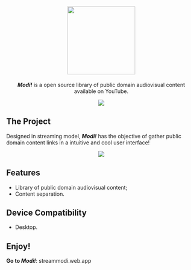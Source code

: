 <div align="center">
<h1><img src="https://user-images.githubusercontent.com/83767995/210871450-a24ed34d-b1c5-4384-bd9a-4339072275e7.png" width="180" height="180"; margin: 0 auto></h1>
<p><b><i>Modi!</i></b> is a open source library of public domain audiovisual content available on YouTube.</p>
</div>

<div align="center">
<img src="https://user-images.githubusercontent.com/83767995/210874540-b411edcc-5bb5-43f6-96b6-3c7f7a2be3f9.png">
</div>

## The Project
Designed in streaming model, ***Modi!*** has the objective of gather public domain content links in a intuitive and cool user interface!

<div align="center">
<img src="https://user-images.githubusercontent.com/83767995/210869455-f5ff39d4-9db2-4afb-a70f-8f7b77218bac.png">
</div>

## Features
- Library of public domain audiovisual content;
- Content separation.

## Device Compatibility
- Desktop.

<div>
<h2>Enjoy!</h2>
<p><b>Go to <i>Modi!</i></b>: streammodi.web.app</p>
</div>
